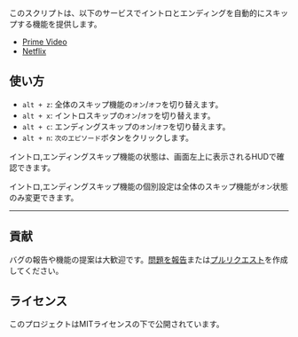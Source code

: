 このスクリプトは、以下のサービスでイントロとエンディングを自動的にスキップする機能を提供します。

- [Prime Video](https://amazon.co.jp/gp/video/storefront)
- [Netflix](https://netflix.com)

## 使い方

- `alt + z`: 全体のスキップ機能の`オン`/`オフ`を切り替えます。
- `alt + x`: イントロスキップの`オン`/`オフ`を切り替えます。
- `alt + c`: エンディングスキップの`オン`/`オフ`を切り替えます。
- `alt + n`: `次のエピソード`ボタンをクリックします。

イントロ,エンディングスキップ機能の状態は、画面左上に表示されるHUDで確認できます。

イントロ,エンディングスキップ機能の個別設定は全体のスキップ機能が`オン`状態のみ変更できます。

---

## 貢献

バグの報告や機能の提案は大歓迎です。[問題を報告](https://github.com/yossy17/stream-skipper/issues)または[プルリクエスト](https://github.com/yossy17/stream-skipper/pulls)を作成してください。

## ライセンス

このプロジェクトはMITライセンスの下で公開されています。
